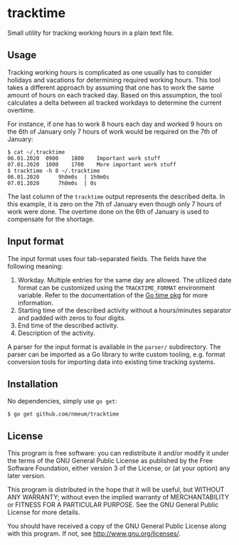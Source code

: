# tracktime

Small utility for tracking working hours in a plain text file.

## Usage

Tracking working hours is complicated as one usually has to consider
holidays and vacations for determining required working hours. This tool
takes a different approach by assuming that one has to work the same
amount of hours on each tracked day. Based on this assumption, the tool
calculates a delta between all tracked workdays to determine the current
overtime.

For instance, if one has to work 8 hours each day and worked 9 hours on
the 6th of January only 7 hours of work would be required on the 7th of
January:

	$ cat ~/.tracktime
	06.01.2020	0900	1800	Important work stuff
	07.01.2020	1000	1700	More important work stuff
	$ tracktime -h 8 ~/.tracktime
	06.01.2020      9h0m0s  | 1h0m0s
	07.01.2020      7h0m0s  | 0s

The last column of the `tracktime` output represents the described
delta. In this example, it is zero on the 7th of January even though
only 7 hours of work were done. The overtime done on the 6th of January
is used to compensate for the shortage.

## Input format

The input format uses four tab-separated fields. The fields have the
following meaning:

1. Workday. Multiple entries for the same day are allowed. The
   utilized date format can be customized using the `TRACKTIME_FORMAT`
   environment variable. Refer to the documentation of the
   [Go time pkg](https://golang.org/pkg/time/#pkg-constants) for more
   information.
2. Starting time of the described activity without a hours/minutes
   separator and padded with zeros to four digits.
3. End time of the described activity.
4. Description of the activity.

A parser for the input format is available in the `parser/`
subdirectory. The parser can be imported as a Go library to write custom
tooling, e.g. format conversion tools for importing data into existing
time tracking systems.

## Installation

No dependencies, simply use `go get`:

	$ go get github.com/nmeum/tracktime

## License

This program is free software: you can redistribute it and/or modify it
under the terms of the GNU General Public License as published by the
Free Software Foundation, either version 3 of the License, or (at your
option) any later version.

This program is distributed in the hope that it will be useful, but
WITHOUT ANY WARRANTY; without even the implied warranty of
MERCHANTABILITY or FITNESS FOR A PARTICULAR PURPOSE. See the GNU General
Public License for more details.

You should have received a copy of the GNU General Public License along
with this program. If not, see <http://www.gnu.org/licenses/>.
